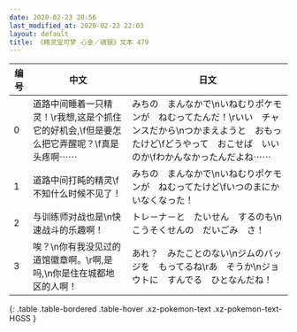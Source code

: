 ```yaml
---
date: 2020-02-23 20:56
last_modified_at: 2020-02-23 22:03
layout: default
title: 《精灵宝可梦 心金／魂银》文本 479
---
```

| 编号 | 中文 | 日文 |
| ---- | ---- | ---- |
| 0 | 道路中间睡着一只精灵！\r我想,这是个抓住它的好机会,\f但是要怎么把它弄醒呢？\f真是头疼啊⋯⋯ | みちの　まんなかで\nいねむりポケモンが　ねむってたんだ！\rいい　チャンスだから\nつかまえようと　おもったけど\fどうやって　おこせば　いいのか\fわかんなかったんだよね⋯⋯ |
| 1 | 道路中间打盹的精灵\f不知什么时候不见了！ | みちの　まんなかで\nいねむりポケモンが　ねむってたけど\fいつのまにか　いなくなった！ |
| 2 | 与训练师对战也是\n快速战斗的乐趣啊！ | トレ－ナ－と　たいせん　するのも\nこうそくせんの　だいごみ　さ！ |
| 3 | 唉？\n你有我没见过的道馆徽章啊。\r啊,是吗,\n你是住在城都地区的人啊！ | あれ？　みたことのない\nジムのバッジを　もってるね\rあ　そうか\nジョウトに　すんでる　ひとなんだね！ |
{: .table .table-bordered .table-hover .xz-pokemon-text .xz-pokemon-text-HGSS }